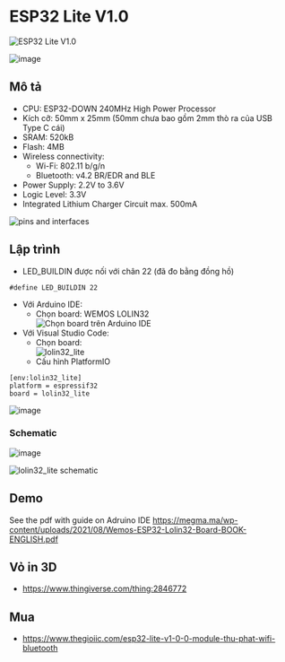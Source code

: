 # ESP32 Lite V1.0

![ESP32 Lite V1.0](https://github.com/neittien0110/MCU/assets/8079397/0dc51700-faed-4efe-8194-391021855b1a)

![image](https://github.com/neittien0110/MCU/assets/8079397/532ce8c9-54db-4f00-b264-fef491e2acd9)

## Mô tả 
- CPU: ESP32-DOWN 240MHz High Power Processor
- Kích cỡ: 50mm x 25mm  (50mm chưa bao gồm 2mm thò ra của USB Type C cái)
- SRAM: 520kB 
- Flash: 4MB
- Wireless connectivity:
  - Wi-Fi: 802.11 b/g/n
  - Bluetooth: v4.2 BR/EDR and BLE
- Power Supply: 2.2V to 3.6V
- Logic Level: 3.3V
- Integrated Lithium Charger Circuit max. 500mA

![pins and interfaces](https://github.com/neittien0110/MCU/assets/8079397/f591975d-b699-4d61-9bfb-38f6af7234f2)

## Lập trình
- LED_BUILDIN  được nối với chân 22 (đã đo bằng đồng hồ)

```arduino
#define LED_BUILDIN 22
```

- Với Arduino IDE:
  - Chọn board: WEMOS LOLIN32 \
  ![Chọn board trên Arduino IDE](https://github.com/neittien0110/MCU/assets/8079397/f079de11-0bf1-4948-bd4a-beb5568ead66)
- Với Visual Studio Code:
  - Chọn board: \
    ![lolin32_lite](https://github.com/neittien0110/MCU/assets/8079397/ceddc91b-fe56-49a3-8798-de8a22c5e2f4)
  - Cấu hình PlatformIO
```
[env:lolin32_lite]
platform = espressif32
board = lolin32_lite
```
![image](https://github.com/neittien0110/MCU/assets/8079397/71912ac5-488c-45be-9af2-06452e94a2cd)

### Schematic

![image](https://github.com/neittien0110/MCU/assets/8079397/310ba9c4-1f37-4ddd-8047-4a91b105d267)

![lolin32_lite schematic](https://github.com/neittien0110/MCU/assets/8079397/39cdc625-25e0-4ebe-bcfa-4c6b08aa3d52)


## Demo
See the pdf with guide on Adruino IDE <https://megma.ma/wp-content/uploads/2021/08/Wemos-ESP32-Lolin32-Board-BOOK-ENGLISH.pdf>

## Vỏ in 3D
 - <https://www.thingiverse.com/thing:2846772>

## Mua
- <https://www.thegioiic.com/esp32-lite-v1-0-0-module-thu-phat-wifi-bluetooth>
